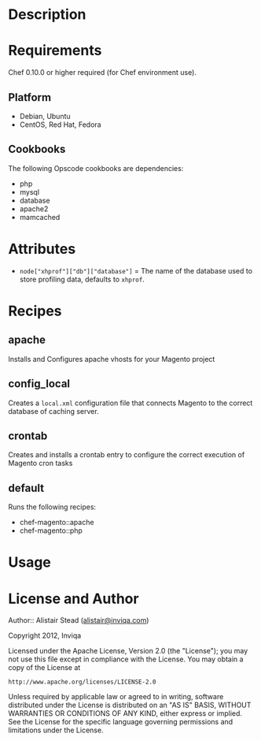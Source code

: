 # Description



# Requirements

Chef 0.10.0 or higher required (for Chef environment use).

## Platform

* Debian, Ubuntu
* CentOS, Red Hat, Fedora

## Cookbooks

The following Opscode cookbooks are dependencies:

* php
* mysql
* database
* apache2
* mamcached

# Attributes

* `node["xhprof"]["db"]["database"]` = The name of the database used to store profiling data, defaults to `xhprof`.

# Recipes

## apache

Installs and Configures apache vhosts for your Magento project

## config_local

Creates a `local.xml` configuration file that connects Magento to the correct database of caching server.

## crontab

Creates and installs a crontab entry to configure the correct execution of Magento cron tasks

## default

Runs the following recipes:

* chef-magento::apache
* chef-magento::php

# Usage



# License and Author

Author:: Alistair Stead (alistair@inviqa.com)

Copyright 2012, Inviqa

Licensed under the Apache License, Version 2.0 (the "License");
you may not use this file except in compliance with the License.
You may obtain a copy of the License at

    http://www.apache.org/licenses/LICENSE-2.0

Unless required by applicable law or agreed to in writing, software
distributed under the License is distributed on an "AS IS" BASIS,
WITHOUT WARRANTIES OR CONDITIONS OF ANY KIND, either express or implied.
See the License for the specific language governing permissions and
limitations under the License.

